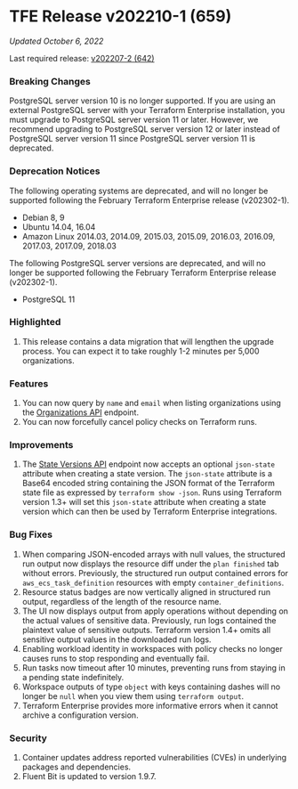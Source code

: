 # TFE Release v202210-1 (659)

_Updated October 6, 2022_

Last required release: [v202207-2 (642)](https://developer.hashicorp.com/terraform/enterprise/releases/2022/v202207-2)

### Breaking Changes

PostgreSQL server version 10 is no longer supported. If you are using an external PostgreSQL server with your Terraform Enterprise installation, you must upgrade to PostgreSQL server version 11 or later. However, we recommend upgrading to PostgreSQL server version 12 or later instead of PostgreSQL server version 11 since PostgreSQL server version 11 is deprecated.

### Deprecation Notices

The following operating systems are deprecated, and will no longer be supported following the February Terraform Enterprise release (v202302-1).

- Debian 8, 9
- Ubuntu 14.04, 16.04
- Amazon Linux 2014.03, 2014.09, 2015.03, 2015.09, 2016.03, 2016.09, 2017.03, 2017.09, 2018.03

The following PostgreSQL server versions are deprecated, and will no longer be supported following the February Terraform Enterprise release (v202302-1).

- PostgreSQL 11

### Highlighted

1. This release contains a data migration that will lengthen the upgrade process. You can expect it to take roughly 1-2 minutes per 5,000 organizations.

### Features

1. You can now query by `name` and `email` when listing organizations using the [Organizations API](https://developer.hashicorp.com/terraform/cloud-docs/api-docs/organizations) endpoint.
1. You can now forcefully cancel policy checks on Terraform runs.

### Improvements

1. The [State Versions API](https://developer.hashicorp.com/terraform/cloud-docs/api-docs/state-versions#create-a-state-version) endpoint now accepts an optional `json-state` attribute when creating a state version. The `json-state` attribute is a Base64 encoded string containing the JSON format of the Terraform state file as expressed by `terraform show -json`. Runs using Terraform version 1.3+ will set this `json-state` attribute when creating a state version which can then be used by Terraform Enterprise integrations.

### Bug Fixes

1. When comparing JSON-encoded arrays with null values, the structured run output now displays the resource diff under the `plan finished` tab without errors. Previously, the structured run output contained errors for `aws_ecs_task_definition` resources with empty `container_definitions`.
1. Resource status badges are now vertically aligned in structured run output, regardless of the length of the resource name.
1. The UI now displays output from apply operations without depending on the actual values of sensitive data. Previously, run logs contained the plaintext value of sensitive outputs. Terraform version 1.4+ omits all sensitive output values in the downloaded run logs.
1. Enabling workload identity in workspaces with policy checks no longer causes runs to stop responding and eventually fail.
1. Run tasks now timeout after 10 minutes, preventing runs from staying in a pending state indefinitely. 
1. Workspace outputs of type `object` with keys containing dashes will no longer be `null` when you view them using `terraform output`.
1. Terraform Enterprise provides more informative errors when it cannot archive a configuration version.

### Security

1. Container updates address reported vulnerabilities (CVEs) in underlying packages and dependencies.
1. Fluent Bit is updated to version 1.9.7.
